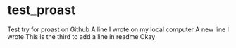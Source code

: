 # test_proast
Test try for proast on Github
A line I wrote on my local computer
A new line I wrote
This is the third to add a line in readme
Okay
